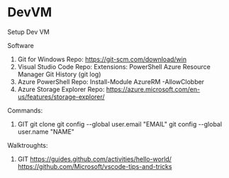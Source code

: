 # DevVM
Setup Dev VM


Software
1. Git for Windows
    Repo: https://git-scm.com/download/win
2. Visual Studio Code
    Repo:
    Extensions:
        PowerShell
        Azure Resource Manager
        Git History (git log)
3. Azure PowerShell
    Repo: Install-Module AzureRM -AllowClobber
4. Azure Storage Explorer
    Repo: https://azure.microsoft.com/en-us/features/storage-explorer/


Commands:
1. GIT
    git clone
    git config --global user.email "EMAIL"
    git config --global user.name "NAME"

Walktroughts:
1. GIT
    https://guides.github.com/activities/hello-world/
    https://github.com/Microsoft/vscode-tips-and-tricks
